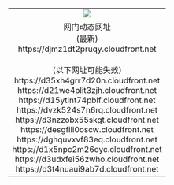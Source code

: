 ﻿<table>
  <tr></tr>
  <tr><td colspan=2 align=center><img src="https://djmz1dt2pruqy.cloudfront.net/Up/oGate.jpg" /></td></tr>
  <tr><td colspan=2 align=center>网门动态网址<br/>(最新)
<br>https://djmz1dt2pruqy.cloudfront.net
<br/><br/>(以下网址可能失效)
<br>https://d35xh4grr7d20n.cloudfront.net
<br>https://d21we4plit3zjh.cloudfront.net
<br>https://d15ytlnt74pblf.cloudfront.net
<br>https://dvzk524s7n6rq.cloudfront.net
<br>https://d3nzzobx55skgt.cloudfront.net
<br>https://desgfili0oscw.cloudfront.net
<br>https://dghquvxvf83eq.cloudfront.net
<br>https://d1x5npc2m26oyc.cloudfront.net
<br>https://d3udxfei56zwho.cloudfront.net
<br>https://d3t4nuaui9ab7d.cloudfront.net
    </td>
  </tr>
</table>

